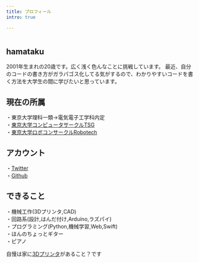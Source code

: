 ```yaml
---
title: プロフィール
intro: true

---
```

<div class="page-title text-center">
<div class="imgbox">
<img src="/img/hamataku-round.png" alt="" class="img-fluid circle">
</div>
<h2>hamataku</h2>

</div> <div class="animate-left"> 2001年生まれの20歳です。広く浅く色んなことに挑戦しています。 最近、自分のコードの書き方がガラパゴス化してる気がするので、わかりやすいコードを書く方法を大学生の間に学びたいと思っています。 </div> <div class="animate-right">

<h2>現在の所属</h2>

・東京大学理科一類->電気電子工学科内定<br> ・<a href="https://tsg.ne.jp/">東京大学コンピュータサークルTSG</a><br> ・<a href="https://tuk.t.u-tokyo.ac.jp/robotech/">東京大学ロボコンサークルRobotech</a><br> 

</div>
<div class="animate-left">

<h2>アカウント</h2>
・<a href="https://twitter.com/Warapen4">Twitter</a><br>
・<a href="https://github.com/hamataku">Github</a>

</div>
<div class="animate-right">

<h2>できること</h2> ・機械工作(3Dプリンタ,CAD)<br> ・回路系(設計,はんだ付け,Arduino,ラズパイ)<br> ・プログラミング(Python,機械学習,Web,Swift)<br> ・ほんのちょっとギター<br> ・ピアノ<br>

自慢は家に<a href="/post/3dp">3Dプリンタ</a>があること？です<br> </div> <br>